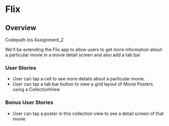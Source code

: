 # Flix

## Overview

Codepath Ios Assignment_2

We'll be extending the Flix app to allow users to get more information about a particular movie in a 
movie detail screen and also add a tab bar

### User Stories

* User can tap a cell to see more details about a particular movie.
* User can tap a tab bar button to view a grid layout of Movie Posters using a CollectionView

### Bonus User Stories

* User can tap a poster in this collection view to see a detail screen of that movie
